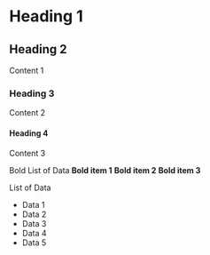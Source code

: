 # Heading 1
## Heading 2

Content 1

### Heading 3

Content 2

#### Heading 4

Content 3 

Bold List of Data
**Bold item 1**
**Bold item 2**
**Bold item 3**

List of Data
- Data 1
- Data 2
- Data 3
- Data 4
- Data 5

